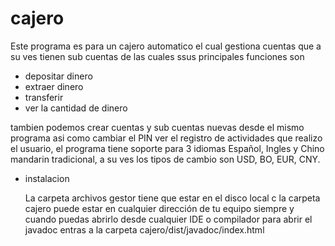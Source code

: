 # cajero
Este programa es para un cajero automatico el cual gestiona cuentas que a su ves tienen sub cuentas de las cuales ssus principales funciones son
- depositar dinero
- extraer dinero
- transferir 
- ver la cantidad de dinero
  
tambien podemos crear cuentas y sub cuentas nuevas desde el mismo programa asi como cambiar el PIN ver el registro de actividades que realizo el usuario,
el programa tiene soporte para 3 idiomas Español, Ingles y Chino mandarin tradicional, a su ves los tipos de cambio son USD, BO, EUR, CNY.

* instalacion
  
  La carpeta archivos gestor tiene que estar en el disco local c
  la carpeta cajero puede estar en cualquier dirección de tu equipo siempre y cuando puedas abrirlo desde cualquier IDE o compilador
  para abrir el javadoc entras a la carpeta cajero/dist/javadoc/index.html

  
